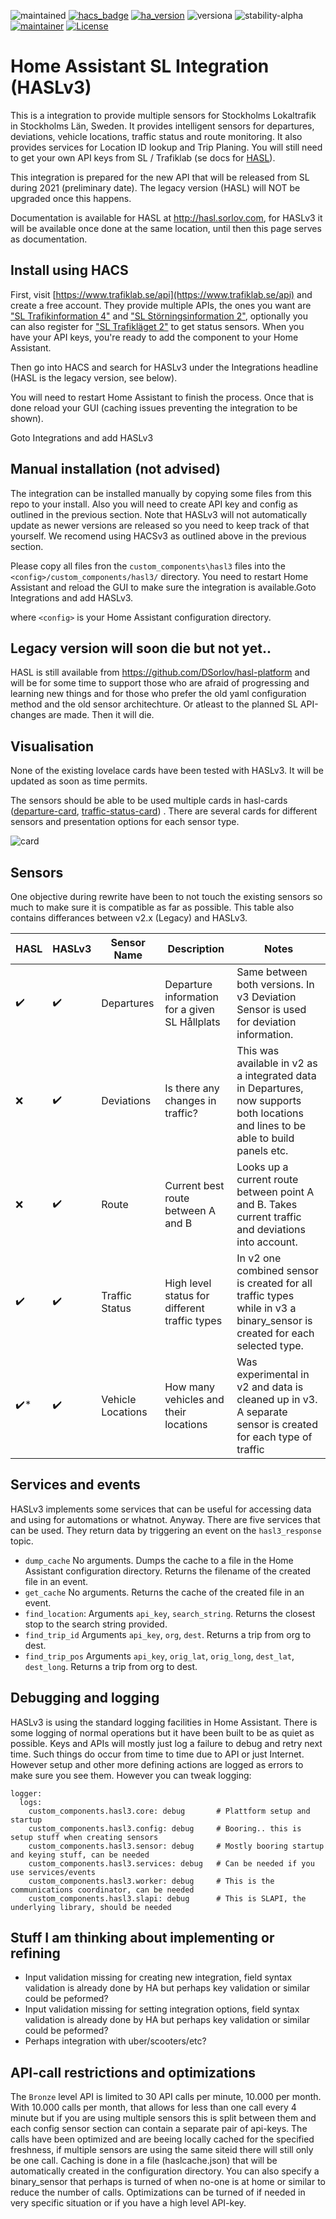 ![maintained](https://img.shields.io/maintenance/yes/2021.svg)
[![hacs_badge](https://img.shields.io/badge/hacs-default-green.svg)](https://github.com/custom-components/hacs)
[![ha_version](https://img.shields.io/badge/home%20assistant-0.98%2B-green.svg)](https://www.home-assistant.io)
![version](https://img.shields.io/badge/version-3.0.0_beta.4-lightgrey.svg)a
![stability-alpha](https://img.shields.io/badge/stability-beta-lightgrey.svg)
[![maintainer](https://img.shields.io/badge/maintainer-dsorlov-blue.svg)](https://github.com/DSorlov)
[![License](https://img.shields.io/badge/License-Apache%202.0-blue.svg)](https://opensource.org/licenses/Apache-2.0)

Home Assistant SL Integration (HASLv3)
======================================

This is a integration to provide multiple sensors for Stockholms Lokaltrafik in Stockholms Län, Sweden. It provides intelligent sensors for departures, deviations, vehicle locations, traffic status and route monitoring. It also provides services for Location ID lookup and Trip Planing. You will still need to get your own API keys from SL / Trafiklab (se docs for [HASL](https://hasl.sorlov.com)).

This integration is prepared for the new API that will be released from SL during 2021 (preliminary date). The legacy version (HASL) will NOT be upgraded once this happens.

Documentation is available for HASL at http://hasl.sorlov.com, for HASLv3 it will be available once done at the same location, until then this page serves as documentation.

## Install using HACS

First, visit [https://www.trafiklab.se/api](https://www.trafiklab.se/api) and create a free account. They provide multiple APIs, the ones you want are ["SL Trafikinformation 4"](https://www.trafiklab.se/api/sl-realtidsinformation-4) and ["SL Störningsinformation 2"](https://www.trafiklab.se/api/sl-storningsinformation-2), optionally you can also register for ["SL Trafikläget 2"](https://www.trafiklab.se/api/sl-trafiklaget-2) to get status sensors. When you have your API keys, you're ready to add the component to your Home Assistant.

Then go into HACS and search for HASLv3 under the Integrations headline (HASL is the legacy version, see below).

You will need to restart Home Assistant to finish the process. Once that is done reload your GUI (caching issues preventing the integration to be shown).

Goto Integrations and add HASLv3

## Manual installation (not advised)

The integration can be installed manually by copying some files from this repo to your install. Also you will need to create API key and config as outlined in the previous section.
Note that HASLv3 will not automatically update as newer versions are released so you need to keep track of that yourself. We recomend using HACSv3 as outlined above in the previous section.

Please copy all files fron the `custom_components\hasl3` files into the `<config>/custom_components/hasl3/` directory. You need to restart Home Assistant and reload the GUI to make sure the integration is available.Goto Integrations and add HASLv3.

where `<config>` is your Home Assistant configuration directory.

## Legacy version will soon die but not yet..

HASL is still available from https://github.com/DSorlov/hasl-platform and will be for some time to support those who are afraid of progressing and learning new things and for those who prefer the old yaml configuration method and the old sensor architechture. Or atleast to the planned SL API-changes are made. Then it will die.

## Visualisation

None of the existing lovelace cards have been tested with HASLv3. It will be updated as soon as time permits.

The sensors should be able to be used multiple cards in hasl-cards ([departure-card](https://github.com/hasl-platform/lovelace-hasl-departure-card), [traffic-status-card](https://github.com/hasl-platform/lovelace-hasl-traffic-status-card)) . There are several cards for different sensors and presentation options for each sensor type.

![card](https://user-images.githubusercontent.com/8133650/56198334-0a150f00-603b-11e9-9e93-92be212d7f7b.PNG)

## Sensors

One objective during rewrite have been to not touch the existing sensors so much to make sure it is compatible as far as possible. This table also contains differances between v2.x (Legacy) and HASLv3.

| HASL | HASLv3 | Sensor Name | Description | Notes |
| -- | -- | -- | -- | -- |
| :heavy_check_mark: | :heavy_check_mark: | Departures | Departure information for a given SL Hållplats | Same between both versions. In v3 Deviation Sensor is used for deviation information. |
| :x: | :heavy_check_mark: | Deviations | Is there any changes in traffic?  | This was available in v2 as a integrated data in Departures, now supports both locations and lines to be able to build panels etc. |
| :x: | :heavy_check_mark: | Route | Current best route between A and B | Looks up a current route between point A and B. Takes current traffic and deviations into account. |
| :heavy_check_mark: | :heavy_check_mark: | Traffic Status | High level status for different traffic types | In v2 one combined sensor is created for all traffic types while in v3 a binary_sensor is created for each selected type. |
| :heavy_check_mark:* | :heavy_check_mark: | Vehicle Locations | How many vehicles and their locations | Was experimental in v2 and data is cleaned up in v3. A separate sensor is created for each type of traffic |

## Services and events

HASLv3 implements some services that can be useful for accessing data and using for automations or whatnot. Anyway. There are five services that can be used. They return data by triggering an event on the `hasl3_response` topic.

- `dump_cache` No arguments. Dumps the cache to a file in the Home Assistant configuration directory. Returns the filename of the created file in an event.
- `get_cache` No arguments. Returns the cache of the created file in an event.
- `find_location`: Arguments `api_key`, `search_string`. Returns the closest stop to the search string provided.
- `find_trip_id` Arguments `api_key`, `org`, `dest`. Returns a trip from org to dest.
- `find_trip_pos` Arguments `api_key`, `orig_lat`, `orig_long`, `dest_lat`, `dest_long`. Returns a trip from org to dest.

## Debugging and logging

HASLv3 is using the standard logging facilities in Home Assistant. There is some logging of normal operations but it have been built to be as quiet as possible. Keys and APIs will mostly just log a failure to debug and retry next time. Such things do occur from time to time due to API or just Internet. However setup and other more defining actions are logged as errors to make sure you see them. However you can tweak logging:

````
logger:
  logs:
    custom_components.hasl3.core: debug       # Plattform setup and startup
    custom_components.hasl3.config: debug     # Booring.. this is setup stuff when creating sensors
    custom_components.hasl3.sensor: debug     # Mostly booring startup and keying stuff, can be needed
    custom_components.hasl3.services: debug   # Can be needed if you use services/events
    custom_components.hasl3.worker: debug     # This is the communications coordinator, can be needed
    custom_components.hasl3.slapi: debug      # This is SLAPI, the underlying library, should be needed
````

## Stuff I am thinking about implementing or refining

- Input validation missing for creating new integration, field syntax validation is already done by HA but perhaps key validation or similar could be peformed?
- Input validation missing for setting integration options, field syntax validation is already done by HA but perhaps key validation or similar could be peformed?
- Perhaps integration with uber/scooters/etc? 

## API-call restrictions and optimizations

The `Bronze` level API is limited to 30 API calls per minute, 10.000 per month. With 10.000 calls per month, that allows for less than one call every 4 minute but if you are using multiple sensors this is split between them and each config sensor section can contain a separate pair of api-keys.
The calls have been optimized and are beeing locally cached for the specified freshness, if multiple sensors are using the same siteid there will still only be one call. Caching is done in a file (haslcache.json) that will be automatically created in the configuration directory.
You can also specify a binary_sensor that perhaps is turned of when no-one is at home or similar to reduce the number of calls. Optimizations can be turned of if needed in very specific situation or if you have a high level API-key.
